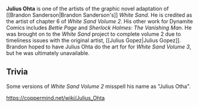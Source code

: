 **Julius Ohta** is one of the artists of the graphic novel adaptation of [[Brandon Sanderson\|Brandon Sanderson's]] *White Sand*. He is credited as the artist of chapter 6 of *White Sand Volume 2*. His other work for Dynamite Comics includes *Bettie Page* and *Sherlock Holmes: The Vanishing Man*.
He was brought on to the *White Sand* project to complete volume 2 due to timeliness issues with the original artist, [[Julius Gopez\|Julius Gopez]]. Brandon hoped to have Julius Ohta do the art for for *White Sand Volume 3*, but he was ultimately unavailable.

## Trivia
Some versions of *White Sand Volume 2* misspell his name as "Julius Otha".


https://coppermind.net/wiki/Julius_Ohta